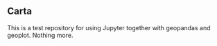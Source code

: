 ## Carta

This is a test repository for using Jupyter together with geopandas and geoplot. Nothing more.